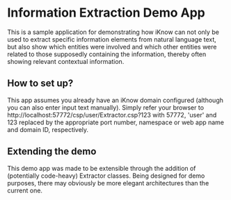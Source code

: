 # Information Extraction Demo App

This is a sample application for demonstrating how iKnow can not only be used to extract specific information
elements from natural language text, but also show which entities were involved and which other entities were
related to those supposedly containing the information, thereby often showing relevant contextual information.

## How to set up?
This app assumes you already have an iKnow domain configured (although you can also enter input text manually).
Simply refer your browser to http://localhost:57772/csp/user/Extractor.csp?123 with 57772, 'user' and 123 replaced
by the appropriate port number, namespace or web app name and domain ID, respectively.

## Extending the demo
This demo app was made to be extensible through the addition of (potentially code-heavy) Extractor classes.
Being designed for demo purposes, there may obviously be more elegant architectures than the current one.
